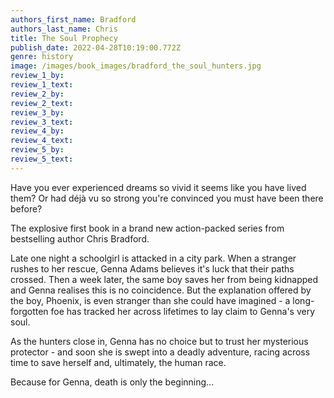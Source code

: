 ```yaml
---
authors_first_name: Bradford
authors_last_name: Chris
title: The Soul Prophecy
publish_date: 2022-04-28T10:19:00.772Z
genre: history
image: /images/book_images/bradford_the_soul_hunters.jpg
review_1_by:
review_1_text:
review_2_by:
review_2_text:
review_3_by:
review_3_text:
review_4_by:
review_4_text:
review_5_by:
review_5_text:
---
```

Have you ever experienced dreams so vivid it seems like you have lived them? Or had déjà vu so strong you're convinced you must have been there before?

The explosive first book in a brand new action-packed series from bestselling author Chris Bradford.

Late one night a schoolgirl is attacked in a city park. When a stranger rushes to her rescue, Genna Adams believes it's luck that their paths crossed. Then a week later, the same boy saves her from being kidnapped and Genna realises this is no coincidence. But the explanation offered by the boy, Phoenix, is even stranger than she could have imagined - a long-forgotten foe has tracked her across lifetimes to lay claim to Genna's very soul.

As the hunters close in, Genna has no choice but to trust her mysterious protector - and soon she is swept into a deadly adventure, racing across time to save herself and, ultimately, the human race.

Because for Genna, death is only the beginning...